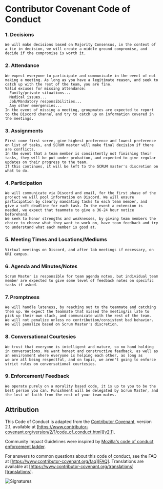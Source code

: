 # Contributor Covenant Code of Conduct

### 1. Decisions
    We will make decisions based on Majority Consensus, in the context of a tie in decision, we will create a middle ground compromise, and decide if the compromise is worth it.
    
### 2. Attendance
    We expect everyone to participate and communicate in the event of not making a meeting. As long as you have a legitimate reason, and seek to catch up with the rest of the team, you are fine.
    Valid excuses for missing attendance:
      Family/private situations...
      Medical issues...
      Job/Mandatory responsibilities...
      Any other emergencies...
    In the event of missing a meeting, groupmates are expected to report to the Discord channel and try to catch up on information covered in the meetings.
    
### 3. Assignments
    First come first serve, give highest preference and lowest preference on list of tasks, and SCRUM master will make final decision if there are conflicts.
    In the event that a team member is consistently not finishing their tasks, they will be put under probation, and expected to give regular updates on their progress to the team.
    If this continues, it will be left to the SCRUM master's discretion on what to do.

### 4. Participation
    We will communicate via Discord and email, for the first phase of the project we will pool information on Discord. We will ensure participation by clearly mandating tasks to each team member, and 
    give a soft deadline for each task. In the event a extension is needed, we expect that teammate to give a 36-24 hour notice beforehand. 
    We seek to honor strengths and weaknesses, by giving team members the choice to choose what they want to work on, have team feedback and try to understand what each member is good at.

### 5. Meeting Times and Locations/Mediums
    Virtual meetings on Discord, and after lab meetings if necessary, on URI campus.
    
### 6. Agenda and Minutes/Notes
    Scrum Master is responsible for team agenda notes, but individual team member are expected to give some level of feedback notes on specific tasks if asked.

### 7. Promptness
    We will handle lateness, by reaching out to the teammate and catching them up. We expect the teammate that missed the meeting/is late to pick up their own slack, and communicate with the rest of the team.
    We will not penalize unless no contribution/consistent bad behavior. We will penalize based on Scrum Master's discretion.

### 8. Conversational Courtesies
    We trust that everyone is intelligent and mature, so no hand holding in conversations. We want honest and constructive feedback, as well as an environment where everyone is helping each other, as long as
    we are all being respectful, and on topic, we aren't going to enforce strict rules on conversational courtesies.

### 9. Enforcement/ Feedback
    We operate purely on a morality based code, it is up to you to be the best person you can. Punishment will be delegated by Scrum Master, and the lost of faith from the rest of your team mates.
    
## Attribution

This Code of Conduct is adapted from the [Contributor Covenant][homepage],
version 2.1, available at
[https://www.contributor-covenant.org/version/2/1/code_of_conduct.html][v2.1].

Community Impact Guidelines were inspired by
[Mozilla's code of conduct enforcement ladder][Mozilla CoC].

For answers to common questions about this code of conduct, see the FAQ at
[https://www.contributor-covenant.org/faq][FAQ]. Translations are available at
[https://www.contributor-covenant.org/translations][translations].

[homepage]: https://www.contributor-covenant.org
[v2.1]: https://www.contributor-covenant.org/version/2/1/code_of_conduct.html
[Mozilla CoC]: https://github.com/mozilla/diversity
[FAQ]: https://www.contributor-covenant.org/faq
[translations]: https://www.contributor-covenant.org/translations


![Signatures](src)

